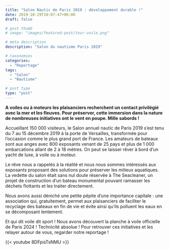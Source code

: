 ```yaml
---
title: "Salon Nautic de Paris 2019 : développement durable !"
date: 2019-10-29T10:07:47+06:00
draft: false

# post thumb
# image: "images/featured-post/tour-voile.png"

# meta description
description: "Salon du nautisme Paris 2019"

# taxonomies
categories:
  - "Reportage"
tags:  
  - "Salon"
  - "Nautisme"

# post type
type: "post"
---
```


**A voiles ou à moteurs les plaisanciers recherchent un contact privilégié avec la mer et les fleuves. Pour préserver, cette immersion dans la nature de nombreuses initiatives ont le vent en poupe. Mille sabords !**

Accueillant 150 000 visiteurs, le Salon annuel nautic de Paris 2019 s’est tenu du 7 au 15 décembre 2019 à la porte de Versailles, transformée pour l’occasion comme le plus grand port de France. Les amateurs de bateaux sont aux anges avec 800 exposants venant de 25 pays et plus de 1 000 embarcations allant de 2 à 18 mètres. On peut se laisser rêver à bord d’un yacht de luxe, à voile ou à moteur.

Le rêve nous a rappelés à la réalité et nous nous sommes intéressés aux exposants proposant des solutions pour préserver les milieux aquatiques. 
La vedette du salon était sans nul doute réservée à The Seacleaner, un projet de construction d’un bateau monumental pouvant ramasser les déchets flottants et les traiter directement. 

Nous avons aussi déniché une petite pépite d’une importance capitale : une association qui, gratuitement, permet aux plaisanciers de faciliter le recyclage des bateaux en fin de vie et évite ainsi qu’ils polluent les eaux en se décomposant lentement.

Et qui dit voile dit sport ! Nous avons découvert la planche à voile officielle de Paris 2024 ! Technicité absolue !
Pour retrouver ces initiatives et les relayer autour de vous, regarder notre reportage !
 
{{< youtube 8DFpisTsNMU >}}
